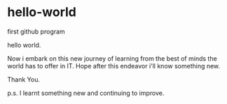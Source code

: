 # hello-world
first github program

hello world.

Now i embark on this new journey of learning from the best of minds the world has to offer in IT. Hope after this endeavor i'll know something new.

Thank You.

p.s. I learnt something new and continuing to improve.
